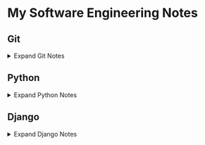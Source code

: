 # My Software Engineering Notes

## Git
<details>
  <summary>Expand Git Notes</summary>
  
  ## Connecting a new PC to your GitHub profile
  
  1. Generate a token using the instructions from [Creating a personal access token](https://docs.github.com/en/authentication/keeping-your-account-and-data-secure/managing-your-personal-access-tokens):
     - GitHub profile -> Settings -> Developer Settings -> Personal access tokens
  
  2. Open your git bash and set up the token using the following commands:
  
      ```bash
      git config --global credential.https://github.username <your_username>
      git config --global credential.https://github.com.token <your_token>
      ```
  
  **REMEMBER:** Don't forget to set the token's permissions, even for public repositories!
  

</details>

## Python
<details>
  <summary>Expand Python Notes</summary>
  
  ### Decorators
  Python decorators are a powerful feature that allows you to modify or extend the behavior of functions or methods without changing their actual code. They essentially allow you to wrap another function or method and execute code before and/or after the wrapped function runs. Decorators are typically denoted by the @ symbol followed by the decorator function name, placed just above the function definition.
  
  Here's a basic example to illustrate how decorators work:
  
  ``` Python
  def my_decorator(func):
      def wrapper():
          print("Something is happening before the function is called.")
          func()
          print("Something is happening after the function is called.")
      return wrapper
  
  @my_decorator
  def say_hello():
      print("Hello!")
  
  say_hello()
  ```
  
  In this example, my_decorator is a decorator function that takes another function func as its argument. Inside my_decorator, a nested function wrapper is defined, which wraps around the original function func. Inside wrapper, you can include code to be executed before and/or after calling func. Finally, the wrapper function is returned.
  
  When you decorate the say_hello function with @my_decorator, Python essentially does this: say_hello = my_decorator(say_hello). So, when you call say_hello(), it actually calls the wrapper function created by my_decorator, which in turn calls the original say_hello function within it.
  
  Some of the most common decorators used in Python include:
  
  ``` Python
  @property # Used to define properties on classes, allowing you to define getter, setter, and deleter methods for attributes.
  
  @classmethod # Declares a method within a class that takes the class itself as its first argument instead of the instance.
  
  @staticmethod # Used to declare a method that belongs to the class but doesn't require access to the class or instance.
  
  @abstractmethod # Used in abstract base classes to declare abstract methods, which must be implemented by subclasses.
  
  @wraps # A decorator from the functools module used to preserve the metadata of the original function when creating wrapper functions. This is particularly useful for maintaining docstrings, function name, and other attributes.
  
  @lru_cache # A decorator from the functools module that caches the results of a function, saving time when the same inputs occur again.
  ```
  
  ### Dunder Methods 
  
  Dunder methods, short for "double underscore" methods, are special methods in Python that have names surrounded by double underscores, like `__init__`, `__repr__`, `__add__`, etc. They are also called magic methods or special methods.
  
  These methods allow classes to define specific behavior that gets invoked in response to certain operations or interactions. For example, when you use the + operator with instances of a class, Python looks for the __add__ method to determine how to perform addition for those objects.
  
  Here are some common dunder methods and their purposes:
  ``` Python
  __init__(self, ...) # Constructor method that initializes a new instance of a class.
  __repr__(self) # Method that returns a string representation of the object, used for debugging and logging.
  __str__(self) # Method that returns a string representation of the object, used for informal representation to end-users.
  __len__(self)# Method that returns the length of the object.
  __getitem__(self, key) # Method that enables accessing elements of an object using square brackets, like obj[key].
  ```
  
  ### Iterators
  
  An iterator in Python is an object that is used to iterate over iterable objects like lists, tuples, dicts, and sets. The Python iterators object is initialized using the `iter()` method. It uses the `next()` method for iteration.
  ``` Python
  __iter__() # The iter() method is called for the initialization of an iterator. This returns an iterator object
  __next__() # The next method returns the next value for the iterable. When we use a for loop to traverse any iterable object, internally it uses the iter() method to get an iterator object, which further uses the next() method to iterate over. This method raises a StopIteration to signal the end of the iteration.
  ```
  
  ``` Python
  string = "GFG"
  ch_iterator = iter(string)
   
  print(next(ch_iterator)) # -> G
  print(next(ch_iterator)) # -> F
  print(next(ch_iterator)) # -> G
  ```
  
  ### Generators
  
  A `Generator` in Python is a function that returns an iterator using the `Yield` keyword. In this article, we will discuss how the generator function works in Python.
  
  
  
  ### Yield 
  `Generators` are a special type of iterable that allow you to iterate over a sequence of values lazily, meaning that they produce values on-the-fly as they are requested rather than generating the entire sequence upfront and storing it in memory.
  
  When you use `yield` inside a function, it turns that function into a generator function. Instead of using return to return a single value and exit the function, yield is used to yield a value to the caller while suspending the state of the function. This allows the function to be resumed from where it left off the next time it is called.
  
  Here's a simple example:
  ``` Python
  def count_up_to(n):
      count = 1
      while count <= n:
          yield count
          count += 1
  
  # Using the generator function
  counter = count_up_to(5)
  print(next(counter))  # Output: 1
  print(next(counter))  # Output: 2
  print(next(counter))  # Output: 3
  ```
  
  In this example, count_up_to is a generator function that yields numbers from 1 up to n. When you call next(counter), it starts or resumes execution of the generator function until the next yield statement, where it yields the value and pauses execution. The function retains its state, so subsequent calls to next() continue from where it left off.
  
  Using yield allows for memory-efficient iteration over large sequences, as only one value needs to be stored in memory at a time, unlike with lists where the entire sequence is stored. Additionally, it enables lazy evaluation, meaning that values are generated only when needed, which can improve performance in certain scenarios.
  
  ## Serialization
  Serialization in Python refers to the process of converting complex data structures, such as objects or data collections, into a format that can be easily stored or transmitted and later reconstructed back into its original form. This process is essential for tasks like saving data to a file, sending data over a network, or storing data in a database.
  
  Python provides several built-in modules for serialization, such as:
  
  - pickle: This module can serialize Python objects into a binary format. It can handle almost any Python object, including custom classes and functions.
  
  - json: This module serializes Python objects into a human-readable format called JSON (JavaScript Object Notation). JSON is commonly used for transmitting data between a server and a client over a network.
  
  - marshal: This module is similar to pickle but is more restricted in terms of the types of objects it can serialize. It is primarily used for serializing Python code objects.
  
  - shelve: This module provides a simple interface for persistently storing Python objects in a dictionary-like format.
  
  Serialization is particularly useful for tasks like data storage, data exchange between different systems or languages, and caching. However, it's essential to consider security implications, especially when deserializing data, as it can lead to security vulnerabilities if not handled properly.
  

</details>

## Django
<details>
  <summary>Expand Django Notes</summary>
  
  ### One-to-many Relations
  
  - Use `ForeignKey`
  
  - Related name makes it so that when you want to access an authors book set (by default RELATEDCLASSNAME_SET [book_set]) you use the provided related name 'books' instead of the default 'book_set'.
  
  ```class Books
      author = models.ForeignKey(Author, on_delete=models.CASCADE, null=True, related_name='books') # Can be null if no value is provided
  ```
  
  ### Many-to-many Relations
      
  - Use `ManyToManyField`
  
  ```
  # In this case, related_name is used to get all the books of a country by using 'books' (in this case) instead of 'book_set'
  class Book
      published_countries = models.ManyToManyField(Country, related_name='books')
  ```
  
  ### One-to-One Relations    
      
  - Use `OneToOneField`
  
  - Related name is not needed here since Django automatically will link authors to the Address object it belongs to. This means you can access an author object from its adress like 'Address.objects.all()[0].author'
  
  ```
  class Author
      address = models.OneToOneField(Address, on_delete=models.CASCADE, null=True)
  ```
</details>
